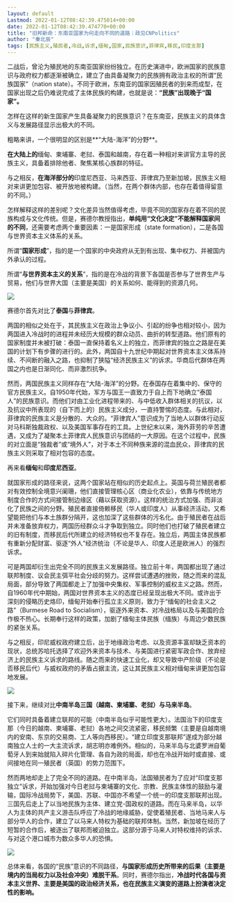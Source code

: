 ```yaml
---
layout: default
Lastmod: 2022-01-12T08:42:39.475014+00:00
date: 2022-01-12T08:42:39.474770+00:00
title: "旧邦新命：东南亚国家为何走向不同的道路｜政见CNPolitics"
author: "秦北辰"
tags: [民族主义,殖民者,冷战,诉求,缅甸,国家,民族意识,菲律宾,移民,印度支那]
---
```


二战后，曾沦为殖民地的东南亚国家纷纷独立。在历史演进中，欧洲国家的民族意识与政府权力都逐渐被确立，建立了由具备凝聚力的民族拥有政治主权的所谓“民族国家”（nation state）。不同于欧洲，东南亚的国家因殖民者的到来而成型，在国家出现之后仍难说完成了主体民族的构建，也就是说：**“民族”出现晚于“国家”。**

怎样在这样的新生国家产生具备凝聚力的民族意识？在东南亚，民族主义的具体含义与发展路径显示出极大的不同。

粗略来讲，一个很明显的区别是**“大陆-海洋”的分野**。

**在大陆上的**缅甸、柬埔寨、老挝、泰国和越南，存在着一种相对来讲官方主导的民族主义，具备着排除他者、聚焦某核心族群的特征。

  
与之相反，**在海洋部分的**印度尼西亚、马来西亚、菲律宾乃至新加坡，民族主义相对来讲更加包容、被开放地被构建。（当然，在两个群体内部，也存在着值得留意的不同。）

怎样解释这样的差别呢？文化差异当然值得考虑，毕竟不同的国家存在着不同的民族构成与文化传统。但是，赛德尔教授指出，**单纯用“文化决定”不能解释国家间的不同**，还需要考虑两个重要因素：一是国家形成（state formation），二是各国与世界资本主义体系的关系。

所谓“**国家形成**”，指的是一个国家的中央政府从无到有出现、集中权力、并被国内外承认的过程。

所谓“**与世界资本主义的关系**”，指的是在冷战的背景下各国是否参与了世界生产与贸易，他们与世界大国（主要是美国）的关系如何、能得到的资源几何。

![](https://images.weserv.nl/?url=https%3A//mmbiz.qpic.cn/mmbiz_jpg/gCibFJDQkkDx5Bl1vtJAaibSlxazHkrw4wp0iatXaZ3aOcmBNQTdRicqOsTpCYauojrwgq6Ysj1ialpfiaJiagqAy2Qag/640%3Fwx_fmt%3Djpeg)

赛德尔首先对比了**泰国**与**菲律宾**。

两国的相似之处在于，其民族主义在政治上争议小、引起的纷争也相对较小，因为两国进入冷战时的进程并未经历大规模的群众动员、曲折的转型道路。他们原有的国家制度并未被打破：泰国一直保持着名义上的独立，而菲律宾的独立之路是在美国的计划下有步骤的进行的。此外，两国自十九世纪中期起对世界资本主义体系持续、不间断的融入之路，也抑制了狭隘“经济民族主义”的诉求。华商后代群体在两国之内也是日渐同化、而非激烈抗争。

然而，两国民族主义同样存在“大陆-海洋”的分野。在泰国存在着集中的、保守的官方民族主义。自1950年代始，军方与国王一直致力于自上而下地确立“泰国人”的民族意识。而他们对由工业化进程带来的、与中低收入群体相关的抗议，以及抗议中所表现的（自下而上的）民族主义成分，一直持警惕的态度。与此相对，菲律宾的民族主义是分散的、大众的。“菲律宾人”意识成为了当地人以群体行动反对马科斯独裁政权、以及美国军事存在的工具。上世纪末以来，海外菲劳的辛苦遭遇，又成为了凝聚本土菲律宾人民族意识与团结的一大原因。在这个过程中，民族的对立面是“独裁者”或“境外人”，对于本土不同种族来源的混血民众，菲律宾的民族主义则采取了相对包容的态度。

再来看**缅甸**和**印度尼西亚**。

就国家形成的路径来说，这两个国家站在相似的历史起点上。英国与荷兰殖民者都对有效控制全境意兴阑珊，他们直接管理核心区（商业化农业），依靠与传统地方制度合作的方式间接管制边缘区（藉以获取资源）。这样的统治方式加强、而非淡化了民族之间的分野。殖民者直接倚赖移民（华人或印度人）从事经济活动，又希望能把他们与本土族群分隔开，这也加深了这些群体的污名化。由于殖民者在战后并未准备放弃权力，两国历经群众斗才争取到独立。同时他们也打破了殖民者建立的旧有制度，而移民后代所建立的经济特权也不复存在。独立后，两国主体民族都有重新分配财富、驱逐“外人”经济统治（不论是华人、印度人还是欧洲人）的强烈诉求。

可是两国却衍生出完全不同的民族主义发展路径。独立前十年，两国都出现了通过联邦制度、议会民主弭平社会分歧的努力。这样尝试遭遇的挫败，随之而来的混乱局面，部分导致了两国都走上了加强中央集权、军事控制的威权主义之路。然而，自1960年代中期始，两国对世界资本主义的态度已经呈现出极大不同。或许出于深刻的侵略历史烙印，缅甸开始奉行孤立主义原则，致力于“缅甸的社会主义之路”（Burmese Road to Socialism），驱逐外来资本、对冷战格局以及与美国的合作极不热心。长期奉行这样的政策，加剧了缅甸主体民族（缅族）与周边少数民族的紧张关系。

与之相反，印尼威权政府建立后，出于地缘政治考虑、以及资源丰富却缺乏资本的现状，总统苏哈托选择了欢迎外来资本与技术、与美国进行紧密军政合作、放弃经济上的民族主义诉求的路线。随之而来的快速工业化，却又导致中产阶级（不论是否移民后代）与威权政府的矛盾占据主流，这让其民族主义相对缅甸来讲更加包容地发展。

![](https://images.weserv.nl/?url=https%3A//mmbiz.qpic.cn/mmbiz_jpg/gCibFJDQkkDx5Bl1vtJAaibSlxazHkrw4wmIA9jo5yYj8iadTEj1ht0UlI9fKicreJibRtNYQWKnDI8qHDelzzedibTg/640%3Fwx_fmt%3Djpeg)

接下来，继续对比**中南半岛三国（越南、柬埔寨、老挝）**与**马来半岛**。

它们同时具备着建立联邦的可能（中南半岛似乎可能性更大）。法国治下的印度支那（今日的越南、柬埔寨、老挝）各地之间交流紧密，移民频繁（主要是自越南境内的安南、东京的交易商、工人等向西移民）。“建立印度支那联邦”遂成为部分越南独立人士的一大主流诉求，胡志明亦难例外。相似的，马来半岛与北婆罗洲自葡萄牙人到来始就陷入碎片化管理、各自为政的局面，却也在冷战开始时或直接、或间接地在同一殖民者（英国）的势力范围下。

然而两地却走上了完全不同的道路。在中南半岛，法国殖民者为了应对“印度支那独立”诉求，开始加强对今日老挝与柬埔寨的文化、宗教、民族主体性的鼓励与灌输，国际冷战局势下，美国、苏联、中国亦不希望一个统一的印度支那联邦出现。三国先后走上了以当地民族为主体、建立党-国政权的道路。而在马来半岛，以华人为主体的共产主义游击队呼应了冷战的地缘威胁，促使着殖民者、当地马来人与部分华人的合作，建立了以马来人特权为基础的联邦体制。当然，新加坡在经历了短暂的合作后，被逐出了联邦而被迫独立。这部分源于马来人对特权维持的诉求、与对这个港口城市为数众多华人的恐惧。

![](https://images.weserv.nl/?url=https%3A//mmbiz.qpic.cn/mmbiz_jpg/gCibFJDQkkDx5Bl1vtJAaibSlxazHkrw4wbwOp8n2c9llsqjrp5AVz9zLS44UQ168kSicw4Z7CeyAn1wNEMRhukGQ/640%3Fwx_fmt%3Djpeg)

总体来看，各国的“民族”意识的不同路径，**与国家形成历史所带来的后果（主要是境内的当局权力以及社会冲突）难脱干系**。同时，赛德尔指出，**冷战时代各国与资本主义世界、主要是美国的政治经济关系，也在民族主义演变的道路上扮演者决定性的影响。**

